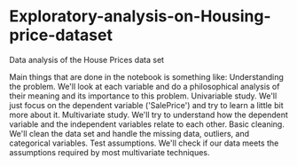 # Exploratory-analysis-on-Housing-price-dataset
Data analysis of the House Prices data set

Main things that are done in the notebook is something like:
    Understanding the problem. We'll look at each variable and do a philosophical analysis of their meaning and its importance to this problem.
    Univariable study. We'll just focus on the dependent variable ('SalePrice') and try to learn a little bit more about it.
    Multivariate study. We'll try to understand how the dependent variable and the independent variables relate to each other.
    Basic cleaning. We'll clean the data set and handle the missing data, outliers, and categorical variables.
    Test assumptions. We'll check if our data meets the assumptions required by most multivariate techniques.
